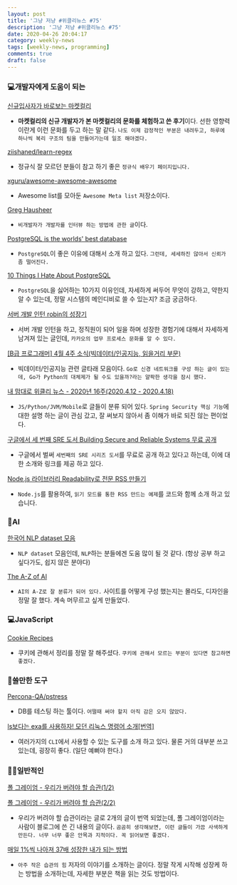 ```yaml
---
layout: post
title: '그냥 저냥 #위클리뉴스 #75'
description: '그냥 저냥 #위클리뉴스 #75'
date: 2020-04-26 20:04:17
category: weekly-news
tags: [weekly-news, programming]
comments: true
draft: false
---
```


### 💻개발자에게 도움이 되는

[신규입사자가 바로보는 마켓컬리](https://helloworld.kurly.com/blog/newbie-mansei/)

- **마켓컬리의 신규 개발자가 본 마켓컬리의 문화를 체험하고 쓴 후기**이다. 선한 영향력이란게 이런 문화를 두고 하는 말 같다. `나도 이제 감정적인 부분은 내려두고, 하루에 하나씩 복리 구조의 팀을 만들어가는데 일조 해야겠다.`

[ziishaned/learn-regex](https://github.com/ziishaned/learn-regex/blob/master/translations/README-ko.md)

- 정규식 잘 모르던 분들이 참고 하기 좋은 `정규식 배우기 페이지입니다.`

[xguru/awesome-awesome-awesome](https://github.com/xguru/awesome-awesome-awesome)

- Awesome list를 모아둔 `Awesome Meta list` 저장소이다.

[Greg Hausheer](https://www.greghausheer.com/articles/how-to-interview-engineers-when-youre-not-technical)

- `비개발자가 개발자를 인터뷰 하는 방법에 관한 글`이다.

[PostgreSQL is the worlds' best database](https://www.2ndquadrant.com/en/blog/postgresql-is-the-worlds-best-database/)

- `PostgreSQL`이 좋은 이유에 대해서 소개 하고 있다. `그런데, 세세하진 않아서 신뢰가 좀 떨어진다.`

[10 Things I Hate About PostgreSQL](https://medium.com/@rbranson/10-things-i-hate-about-postgresql-20dbab8c2791)

- `PostgreSQL`을 싫어하는 10가지 이유인데, 자세하게 써두어 무엇이 강하고, 약한지 알 수 있는데, 정말 시스템의 메인디비로 쓸 수 있는지? 조금 궁금하다.

[서버 개발 인턴 robin의 성장기](https://tech.kakao.com/2020/04/24/2019-internship-robin/)

- 서버 개발 인턴을 하고, 정직원이 되어 일을 하며 성장한 경험기에 대해서 자세하게 남겨져 있는 글인데, `카카오의 업무 프로세스 문화를 알 수 있다.`

[[B급 프로그래머] 4월 4주 소식(빅데이터/인공지능, 읽을거리 부문)](http://jhrogue.blogspot.com/2020/04/b-4-4.html)

- 빅데이터/인공지능 관련 글타래 모음이다. `Go로 신경 네트워크를 구성 하는 글이 있는데, Go가 Python의 대체제가 될 수도 있을까?라는 얄팍한 생각을 잠시 했다.`

[내 맘대로 위클리 뉴스 - 2020년 16주(2020.4.12 - 2020.4.18)](https://www.sangkon.com/sigamdream_weekly_2020_16/)

- `JS/Python/JVM/Mobile`로 글들이 분류 되어 있다. `Spring Security 핵심 기능`에 대한 설명 하는 글이 관심 갔고, 잘 써보지 않아서 좀 이해가 바로 되진 않는 편이었다.

[구글에서 세 번째 SRE 도서 Building Secure and Reliable Systems 무료 공개](https://www.44bits.io/ko/post/third-free-sre-book-build-seruce-and-reliable-system)

- 구글에서 벌써 `세번째의 SRE 시리즈 도서`를 무료로 공개 하고 있다고 하는데, 이에 대한 소개와 링크를 제공 하고 있다.

[Node.js 라이브러리 Readability로 전문 RSS 만들기](https://www.44bits.io/ko/post/generate-full-feed-by-using-mozilla-readability)

- `Node.js`를 활용하여, `읽기 모드를 통한 RSS 만드는 예제`를 코드와 함께 소개 하고 있습니다.

### 🌟AI

[한국어 NLP dataset 모음](https://datasetfinder.blogspot.com/2020/04/dataset.html)

- `NLP dataset` 모음인데, `NLP`하는 분들에겐 도움 많이 될 것 같다. (항상 공부 하고 싶다가도, 쉽지 않은 분야다)

[The A-Z of AI](https://atozofai.withgoogle.com/intl/en-US/)

- `AI의 A-Z로 잘 분류가 되어 있다.` 사이트를 어떻게 구성 했는지는 몰라도, 디자인을 정말 잘 했다. 계속 머무르고 싶게 만들었다.

### 💻JavaScript

[Cookie Recipes](https://so-so.dev/web/cookie-recipes/)

- 쿠키에 관해서 정리를 정말 잘 해주셨다. `쿠키에 관해서 모르는 부분이 있다면 참고하면 좋겠다.`

### 🔧쓸만한 도구

[Percona-QA/pstress](https://github.com/Percona-QA/pstress)

- DB를 테스팅 하는 툴이다. `어떨때 써야 할지 아직 감은 오지 않았다.`

[ls보다는 exa를 사용하자! 모던 리눅스 명령어 소개[번역]](https://velog.io/@kameals/modern-linux-command?utm_source=gaerae.com&utm_campaign=%EA%B0%9C%EB%B0%9C%EC%9E%90%EC%8A%A4%EB%9F%BD%EB%8B%A4&utm_medium=social)

- 여러가지의 `CLI`에서 사용할 수 있는 도구를 소개 하고 있다. 물론 거의 대부분 쓰고 있는데, 굉장히 좋다. (일단 예뻐야 한다.)

### 🙌🏻일반적인

[폴 그레이엄 - 우리가 버려야 할 습관(1/2)](https://newspeppermint.com/2020/04/23/m-test1/)

[폴 그레이엄 - 우리가 버려야 할 습관(2/2)](https://newspeppermint.com/2020/04/23/m-test2/)

- 우리가 버려야 할 습관이라는 글로 2개의 글이 번역 되었는데, 폴 그레이엄이라는 사람이 블로그에 쓴 긴 내용의 글이다. `곰곰히 생각해보면, 이런 글들이 가끔 사색하게 만든다. 너무 너무 좋은 안목과 지적이다. 꼭 읽어보면 좋겠다.`

[매일 1%씩 나아져 37배 성장한 내가 되는 방법](https://ppss.kr/archives/214853)

- `아주 작은 습관의 힘` 저자의 이야기를 소개하는 글이다. 정말 작게 시작해 성장케 하는 방법을 소개하는데, 자세한 부분은 책을 읽는 것도 방법이다.
